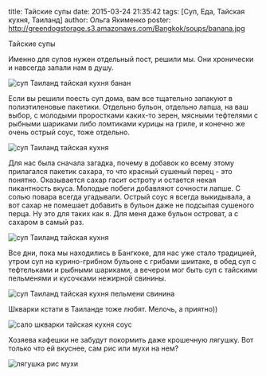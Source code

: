 title: Тайские супы
date: 2015-03-24 21:35:42
tags: [Суп, Еда, Тайская кухня, Таиланд]
author: Ольга Якименко
poster: http://greendogstorage.s3.amazonaws.com/Bangkok/soups/banana.jpg

Тайские супы

Именно для супов нужен отдельный пост, решили мы. Они хронически и навсегда запали нам в душу.

![суп Таиланд тайская кухня банан]()

Если вы решили поесть суп дома, вам все тщательно запакуют в полиэтиленовые пакетики. Отдельно бульон, отдельно лапша, на ваш выбор, с молодыми проростками каких-то зерен, мясными тефтелями с рыбными шариками либо ломтиками курицы на гриле, и конечно же очень острый соус, тоже отдельно.

![суп Таиланд тайская кухня](http://greendogstorage.s3.amazonaws.com/Bangkok/soups/chips.jpg)

Для нас была сначала загадка, почему в добавок ко всему этому прилагался пакетик сахара, то что красный сушеный перец - это понятно. Оказывается сахар гасит остроту и остается некая пикантность вкуса. Молодые побеги добавляют сочности лапше. С солью повара всегда угадывали. Острый соус я всегда выкидывала, а вот сахар не помешает добавить в бульон даже не подсыпая сушеного перца. Ну это для таких как я. Для меня даже бульон островат, а с сахаром в самый раз.

![суп Таиланд тайская кухня](http://greendogstorage.s3.amazonaws.com/Bangkok/soups/shiitake.jpg)

Все дни, пока мы находились в Бангкоке, для нас уже стало традицией, утром суп на курино-грибном бульоне с грибами шиитаке, в обед суп с тефтельками и рыбными шариками, а вечером мог быть суп с тайскими пельменями и кусочками нежирной свинины.

![суп Таиланд тайская кухня пельмени свинина](http://greendogstorage.s3.amazonaws.com/Bangkok/soups/souppork.jpg)

Шкварки кстати в Таиланде тоже любят. Мелочь, а приятно))

![сало шкварки тайская кухня соус](http://greendogstorage.s3.amazonaws.com/Bangkok/soups/salo.jpg)

Хозяева кафешки не забудут покормить даже крошечную лягушку. Вот только что ей вкуснее, сам рис или мухи на нем?

![лягушка рис мухи](http://greendogstorage.s3.amazonaws.com/Bangkok/soups/frog.jpg)

